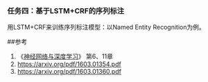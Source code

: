 ### 任务四：基于LSTM+CRF的序列标注

用LSTM+CRF来训练序列标注模型：以Named Entity Recognition为例。

##参考
   1. 《[神经网络与深度学习](https://nndl.github.io/)》 第6、11章
   2. https://arxiv.org/pdf/1603.01354.pdf
   3. https://arxiv.org/pdf/1603.01360.pdf